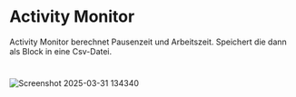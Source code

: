 # Activity Monitor

Activity Monitor berechnet Pausenzeit und Arbeitszeit. Speichert die dann als Block in eine Csv-Datei. 

#

![Screenshot 2025-03-31 134340](https://github.com/user-attachments/assets/2c70fc5b-338f-45b1-b049-cd81d4eba60e)
